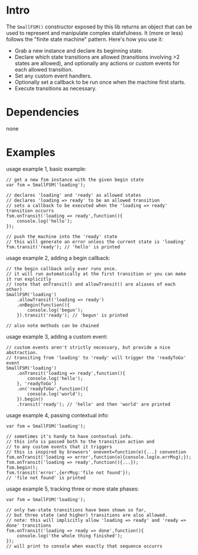 Intro
=====

The `SmallFSM()` constructor exposed by this lib returns an object that can be used to represent and manipulate complex statefulness. It (more or less) follows the "finite state machine" pattern. Here's how you use it:

 * Grab a new instance and declare its beginning state.
 * Declare which state transitions are allowed (transitions involving >2 states are allowed), and optionally any actions or custom events for each allowed transition.
 * Set any custom event handlers.
 * Optionally set a callback to be run once when the machine first starts.
 * Execute transitions as necessary.

Dependencies
============

none

Examples
========

usage example 1, basic example:

    // get a new fsm instance with the given begin state
    var fsm = SmallFSM('loading');

    // declares 'loading' and 'ready' as allowed states
    // declares 'loading => ready' to be an allowed transition
    // sets a callback to be executed when the 'loading => ready' transition occurrs
    fsm.onTransit('loading => ready',function(){
        console.log('hello');
    });

    // push the machine into the 'ready' state
    // this will generate an error unless the current state is 'loading'
    fsm.transit('ready'); // 'hello' is printed

usage example 2, adding a begin callback:

    // the begin callback only ever runs once.
    // it will run automatically at the first transition or you can make it run explicitly
    // (note that onTransit() and allowTransit() are aliases of each other)
    SmallFSM('loading')
        .allowTransit('loading => ready')
        .onBegin(function(){
            console.log('begun');
        }).transit('ready'); // 'begun' is printed

    // also note methods can be chained

usage example 3, adding a custom event:

    // custom events aren't strictly necessary, but provide a nice abstraction.
    // transiting from 'loading' to 'ready' will trigger the 'readyToGo' event
    SmallFSM('loading')
        .onTransit('loading => ready',function(){
            console.log('hello');
        }, 'readyToGo')
        .on('readyToGo',function(){
            console.log('world');
        }).begin()
        .transit('ready'); // 'hello' and then 'world' are printed

usage example 4, passing contextual info:

    var fsm = SmallFSM('loading');

    // sometimes it's handy to have contextual info.
    // this info is passed both to the transition action and
    // to any custom events that it triggers
    // this is inspired by browsers' onevent=function(e){...} convention
    fsm.onTransit('loading => error',function(o){console.log(o.errMsg);});
    fsm.onTransit('loading => ready',function(){...});
    fsm.begin();
    fsm.transit('error',{errMsg:'file not found'});
    // 'file not found' is printed

usage example 5, tracking three or more state phases:

    var fsm = SmallFSM('loading');

    // only two-state transitions have been shown so far,
    // but three state (and higher) transitions are also allowed.
    // note: this will implicitly allow 'loading => ready' and 'ready => done' transitions
    fsm.onTransit('loading => ready => done',function(){
        console.log('the whole thing finished');
    });
    // will print to console when exactly that sequence occurrs


